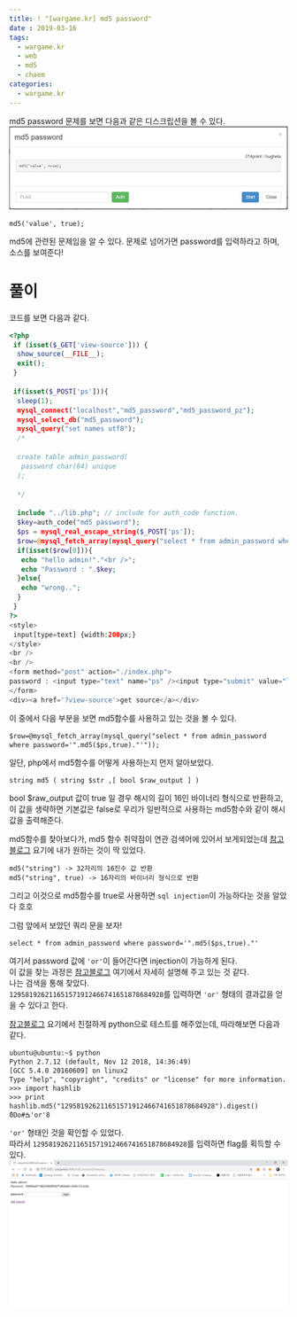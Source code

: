 ```yaml
---
title: ! "[wargame.kr] md5 password"
date : 2019-03-16
tags:
  - wargame.kr
  - web
  - md5
  - chaem
categories:
  - wargame.kr
---
```


md5 password 문제를 보면 다음과 같은 디스크립션을 볼 수 있다.  
![](/assets/images/wargame.kr/md5_01.JPG)
```
md5('value', true);
```
md5에 관련된 문제임을 알 수 있다. 문제로 넘어가면 password를 입력하라고 하며, 소스를 보여준다!  

# 풀이  

코드를 보면 다음과 같다.  
```php
<?php
 if (isset($_GET['view-source'])) {
  show_source(__FILE__);
  exit();
 }

 if(isset($_POST['ps'])){
  sleep(1);
  mysql_connect("localhost","md5_password","md5_password_pz");
  mysql_select_db("md5_password");
  mysql_query("set names utf8");
  /*

  create table admin_password(
   password char(64) unique
  );

  */

  include "../lib.php"; // include for auth_code function.
  $key=auth_code("md5 password");
  $ps = mysql_real_escape_string($_POST['ps']);
  $row=@mysql_fetch_array(mysql_query("select * from admin_password where password='".md5($ps,true)."'"));
  if(isset($row[0])){
   echo "hello admin!"."<br />";
   echo "Password : ".$key;
  }else{
   echo "wrong..";
  }
 }
?>
<style>
 input[type=text] {width:200px;}
</style>
<br />
<br />
<form method="post" action="./index.php">
password : <input type="text" name="ps" /><input type="submit" value="login" />
</form>
<div><a href='?view-source'>get source</a></div>
```
이 중에서 다음 부분을 보면 md5함수를 사용하고 있는 것을 볼 수 있다.  
```
$row=@mysql_fetch_array(mysql_query("select * from admin_password where password='".md5($ps,true)."'"));
```
일단, php에서 md5함수를 어떻게 사용하는지 먼저 알아보았다.  
```
string md5 ( string $str ,[ bool $raw_output ] )
```
bool $raw_output 값이 true 일 경우 해시의 길이 16인 바이너리 형식으로 반환하고, 이 값을 생략하면 기본값은 false로 우리가 일반적으로 사용하는 md5함수와 같이 해시 값을 출력해준다.  

md5함수를 찾아보다가, md5 함수 취약점이 연관 검색어에 있어서 보게되었는데 [참고블로그](https://bbolmin.tistory.com/77) 요기에 내가 원하는 것이 딱 있었다.  
```
md5("string") -> 32자리의 16진수 값 반환
md5("string", true) -> 16자리의 바이너리 형식으로 반환
```

그리고 이것으로 md5함수를 true로 사용하면 `sql injection`이 가능하다눈 것을 알았다 호호  

그럼 앞에서 보았던 쿼리 문을 보자!  
```
select * from admin_password where password='".md5($ps,true)."'  
```
여기서 password 값에 `'or'`이 들어간다면 injection이 가능하게 된다.  
이 값을 찾는 과정은 [참고블로그](http://cvk.posthaven.com/sql-injection-with-raw-md5-hashes) 여기에서 자세히 설명해 주고 있는 것 같다.  
나는 검색을 통해 찾았다.  
`129581926211651571912466741651878684928`를 입력하면 `'or'` 형태의 결과값을 얻을 수 있다고 한다.   

[참고블로그](https://cc0ma.github.io/wargame.kr-md5_password/) 요기에서 친절하게 python으로 테스트를 해주었는데, 따라해보면 다음과 같다.  
```
ubuntu@ubuntu:~$ python
Python 2.7.12 (default, Nov 12 2018, 14:36:49)
[GCC 5.4.0 20160609] on linux2
Type "help", "copyright", "credits" or "license" for more information.
>>> import hashlib
>>> print hashlib.md5("129581926211651571912466741651878684928").digest()
ٔ0Do#ࠁ'or'8
```
`'or'` 형태인 것을 확인할 수 있었다.  
따라서 `129581926211651571912466741651878684928`를 입력하면 flag를 획득할 수 있다.  
![](/assets/images/wargame.kr/md5_02.JPG)
